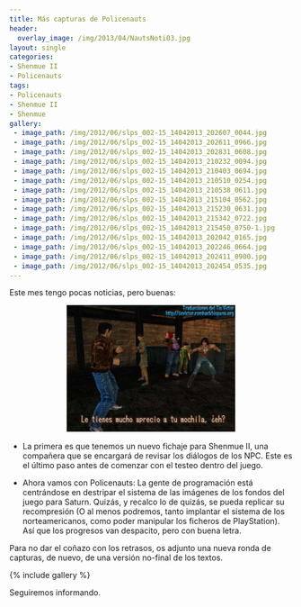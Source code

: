 ```yaml
---
title: Más capturas de Policenauts
header:
  overlay_image: /img/2013/04/NautsNoti03.jpg
layout: single
categories:
- Shenmue II
- Policenauts
tags:
- Policenauts
- Shenmue II
- Shenmue
gallery:
 - image_path: /img/2012/06/slps_002-15_14042013_202607_0044.jpg
 - image_path: /img/2012/06/slps_002-15_14042013_202611_0966.jpg
 - image_path: /img/2012/06/slps_002-15_14042013_202831_0608.jpg
 - image_path: /img/2012/06/slps_002-15_14042013_210232_0094.jpg
 - image_path: /img/2012/06/slps_002-15_14042013_210403_0694.jpg
 - image_path: /img/2012/06/slps_002-15_14042013_210510_0254.jpg
 - image_path: /img/2012/06/slps_002-15_14042013_210538_0611.jpg
 - image_path: /img/2012/06/slps_002-15_14042013_215104_0562.jpg
 - image_path: /img/2012/06/slps_002-15_14042013_215230_0631.jpg
 - image_path: /img/2012/06/slps_002-15_14042013_215342_0722.jpg
 - image_path: /img/2012/06/slps_002-15_14042013_215450_0750-1.jpg
 - image_path: /img/2012/06/slps_002-15_14042013_202042_0165.jpg
 - image_path: /img/2012/06/slps_002-15_14042013_202246_0664.jpg
 - image_path: /img/2012/06/slps_002-15_14042013_202411_0900.jpg
 - image_path: /img/2012/06/slps_002-15_14042013_202454_0535.jpg
---
```

Este mes tengo pocas noticias, pero buenas:

<center><img src="/img/2012/03/S2-20121207-07.jpg" width="300" height="225" /></center>

- La primera es que tenemos un nuevo fichaje para Shenmue II, una compañera que 
se encargará de revisar los diálogos de los NPC. Este es el último paso antes de 
comenzar con el testeo dentro del juego.

- Ahora vamos con Policenauts: La gente de programación está centrándose en 
destripar el sistema de las imágenes de los fondos del juego para Saturn. Quizás, 
y recalco lo de quizás, se pueda replicar su recompresión (O al menos podremos, 
tanto implantar el sistema de los norteamericanos, como poder manipular los ficheros 
de PlayStation). Así que los progresos van despacito, pero con buena letra.

Para no dar el coñazo con los retrasos, os adjunto una nueva ronda de capturas, de nuevo, 
de una versión no-final de los textos.

{% include gallery %}

Seguiremos informando.
